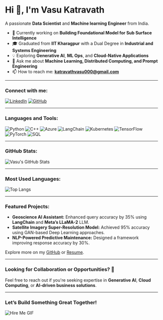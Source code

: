 # Hi 👋, I'm Vasu Katravath
A passionate **Data Scientist** and **Machine learning Engineer** from India.

- 🌱 Currently working on **Building Foundational Model for Sub Surface Intelligence**  
- 🎓 Graduated from **IIT Kharagpur** with a Dual Degree in **Industrial and Systems Engineering**  
- 💡 Exploring **Generative AI**, **ML Ops**, and **Cloud-Native Applications**  
- 💬 Ask me about **Machine Learning, Distributed Computing, and Prompt Engineering**  
- 📫 How to reach me: **katravathvasu000@gmail.com**  

---

### Connect with me:
[![LinkedIn](https://img.shields.io/badge/LinkedIn-%230077B5.svg?style=for-the-badge&logo=linkedin&logoColor=white)](https://linkedin.com/in/vasu-katravath)
[![GitHub](https://img.shields.io/badge/GitHub-%2312100E.svg?style=for-the-badge&logo=github&logoColor=white)](https://github.com/Vasu2803k)

---

### Languages and Tools:
![Python](https://img.shields.io/badge/Python-3670A0?style=for-the-badge&logo=python&logoColor=ffdd54)
![C++](https://img.shields.io/badge/C++-00599C?style=for-the-badge&logo=cplusplus&logoColor=white)
![Azure](https://img.shields.io/badge/Azure-0078D4?style=for-the-badge&logo=microsoftazure&logoColor=white)
![LangChain](https://img.shields.io/badge/LangChain-FFC107?style=for-the-badge&logo=langchain&logoColor=black)
![Kubernetes](https://img.shields.io/badge/Kubernetes-326CE5?style=for-the-badge&logo=kubernetes&logoColor=white)
![TensorFlow](https://img.shields.io/badge/TensorFlow-FF6F00?style=for-the-badge&logo=tensorflow&logoColor=white)
![PyTorch](https://img.shields.io/badge/PyTorch-EE4C2C?style=for-the-badge&logo=pytorch&logoColor=white)
![SQL](https://img.shields.io/badge/SQL-005C84?style=for-the-badge&logo=amazon-dynamodb&logoColor=white)

---

### GitHub Stats:
![Vasu's GitHub Stats](https://github-readme-stats.vercel.app/api?username=Vasu2803k&show_icons=true&theme=radical)

---

### Most Used Languages:
![Top Langs](https://github-readme-stats.vercel.app/api/top-langs/?username=Vasu2803k&layout=compact&theme=radical)

---

### Featured Projects:
- **Geoscience AI Assistant:** Enhanced query accuracy by 35% using **LangChain** and **Meta’s LLaMA-2** LLM.  
- **Satellite Imagery Super-Resolution Model:** Achieved 95% accuracy using GAN-based Deep Learning approaches.  
- **NLP-Powered Predictive Maintenance:** Designed a framework improving response accuracy by 30%.  

Explore more on my [GitHub](https://github.com/Vasu2803k) or [Resume](https://github.com/Vasu2803k).

---

### Looking for Collaboration or Opportunities? 🚀
Feel free to reach out if you're seeking expertise in **Generative AI**, **Cloud Computing**, or **AI-driven business solutions**.

---

### **Let’s Build Something Great Together!**
![Hire Me GIF](https://media.giphy.com/media/xT9IgzoKnwFNmISR8I/giphy.gif)

